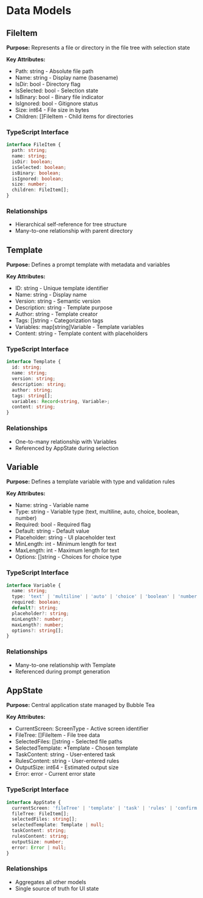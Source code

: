 # Data Models

## FileItem

**Purpose:** Represents a file or directory in the file tree with selection state

**Key Attributes:**
- Path: string - Absolute file path
- Name: string - Display name (basename)
- IsDir: bool - Directory flag
- IsSelected: bool - Selection state
- IsBinary: bool - Binary file indicator
- IsIgnored: bool - Gitignore status
- Size: int64 - File size in bytes
- Children: []FileItem - Child items for directories

### TypeScript Interface
```typescript
interface FileItem {
  path: string;
  name: string;
  isDir: boolean;
  isSelected: boolean;
  isBinary: boolean;
  isIgnored: boolean;
  size: number;
  children: FileItem[];
}
```

### Relationships
- Hierarchical self-reference for tree structure
- Many-to-one relationship with parent directory

## Template

**Purpose:** Defines a prompt template with metadata and variables

**Key Attributes:**
- ID: string - Unique template identifier
- Name: string - Display name
- Version: string - Semantic version
- Description: string - Template purpose
- Author: string - Template creator
- Tags: []string - Categorization tags
- Variables: map[string]Variable - Template variables
- Content: string - Template content with placeholders

### TypeScript Interface
```typescript
interface Template {
  id: string;
  name: string;
  version: string;
  description: string;
  author: string;
  tags: string[];
  variables: Record<string, Variable>;
  content: string;
}
```

### Relationships
- One-to-many relationship with Variables
- Referenced by AppState during selection

## Variable

**Purpose:** Defines a template variable with type and validation rules

**Key Attributes:**
- Name: string - Variable name
- Type: string - Variable type (text, multiline, auto, choice, boolean, number)
- Required: bool - Required flag
- Default: string - Default value
- Placeholder: string - UI placeholder text
- MinLength: int - Minimum length for text
- MaxLength: int - Maximum length for text
- Options: []string - Choices for choice type

### TypeScript Interface
```typescript
interface Variable {
  name: string;
  type: 'text' | 'multiline' | 'auto' | 'choice' | 'boolean' | 'number';
  required: boolean;
  default?: string;
  placeholder?: string;
  minLength?: number;
  maxLength?: number;
  options?: string[];
}
```

### Relationships
- Many-to-one relationship with Template
- Referenced during prompt generation

## AppState

**Purpose:** Central application state managed by Bubble Tea

**Key Attributes:**
- CurrentScreen: ScreenType - Active screen identifier
- FileTree: []FileItem - File tree data
- SelectedFiles: []string - Selected file paths
- SelectedTemplate: *Template - Chosen template
- TaskContent: string - User-entered task
- RulesContent: string - User-entered rules
- OutputSize: int64 - Estimated output size
- Error: error - Current error state

### TypeScript Interface
```typescript
interface AppState {
  currentScreen: 'fileTree' | 'template' | 'task' | 'rules' | 'confirm';
  fileTree: FileItem[];
  selectedFiles: string[];
  selectedTemplate: Template | null;
  taskContent: string;
  rulesContent: string;
  outputSize: number;
  error: Error | null;
}
```

### Relationships
- Aggregates all other models
- Single source of truth for UI state
